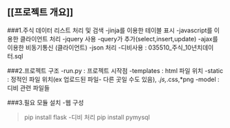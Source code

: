 ## [[프로젝트 개요]]
###1.주식 데이터 리스트 처리 및 검색
-jinja를 이용한 테이블 표시
-javascript를 이용한 클라이언트 처리
-jquery 사용
-query가 추가(select,insert,update)
-ajax를 이용한 비동기통신 (클라이언트)
-json 처리
-디비사용 : 035510_주식_10년치데이터.sql

###2.프로젝트 구조
-run.py : 프로젝트 시작점
-templates : html 파일 위치
-static : 정적인 파일 위치(ex 업로드된 파일- 다른 곳일 수도 있음), *.js,*.css,*png
-model : 디비 관련 파일들

###3.필요 모듈 설치
-웹 구성
 > pip install flask
-디비 처리
 > pip install pymysql
 
